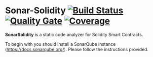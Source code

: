 # Sonar-Solidity [![Build Status](https://travis-ci.org/stylianos-agapiou-sonarsource/sonar-solidity.svg?branch=master)](https://travis-ci.org/stylianos-agapiou-sonarsource/sonar-solidity) [![Quality Gate](https://sonarcloud.io/api/project_badges/measure?project=org.sonarsource.solidity%3Asonar-solidity&metric=alert_status)](https://sonarcloud.io/dashboard?id=org.sonarsource.solidity%3Asonar-solidity) [![Coverage](https://sonarcloud.io/api/project_badges/measure?project=org.sonarsource.solidity%3Asonar-solidity&metric=coverage)](https://sonarcloud.io/component_measures?id=org.sonarsource.solidity%3Asonar-solidity&metric=coverage)

**SonarSolidity** is a static code analyzer for Solidity Smart Contracts.

To begin with you should install a SonarQube instance (https://docs.sonarqube.org/).
Please follow the instructions provided.
